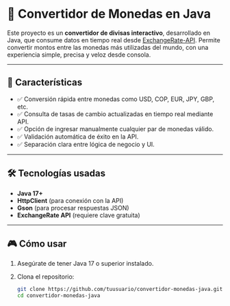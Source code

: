 # 💱 Convertidor de Monedas en Java

Este proyecto es un **convertidor de divisas interactivo**, desarrollado en Java, que consume datos en tiempo real desde [ExchangeRate-API](https://www.exchangerate-api.com/). Permite convertir montos entre las monedas más utilizadas del mundo, con una experiencia simple, precisa y veloz desde consola.

---

## 📌 Características

- ✅ Conversión rápida entre monedas como USD, COP, EUR, JPY, GBP, etc.
- ✅ Consulta de tasas de cambio actualizadas en tiempo real mediante API.
- ✅ Opción de ingresar manualmente cualquier par de monedas válido.
- ✅ Validación automática de éxito en la API.
- ✅ Separación clara entre lógica de negocio y UI.

---

## 🛠️ Tecnologías usadas

- **Java 17+**
- **HttpClient** (para conexión con la API)
- **Gson** (para procesar respuestas JSON)
- **ExchangeRate API** (requiere clave gratuita)

---

## 🎮 Cómo usar

1. Asegúrate de tener Java 17 o superior instalado.
2. Clona el repositorio:

   ```bash
   git clone https://github.com/tuusuario/convertidor-monedas-java.git
   cd convertidor-monedas-java
